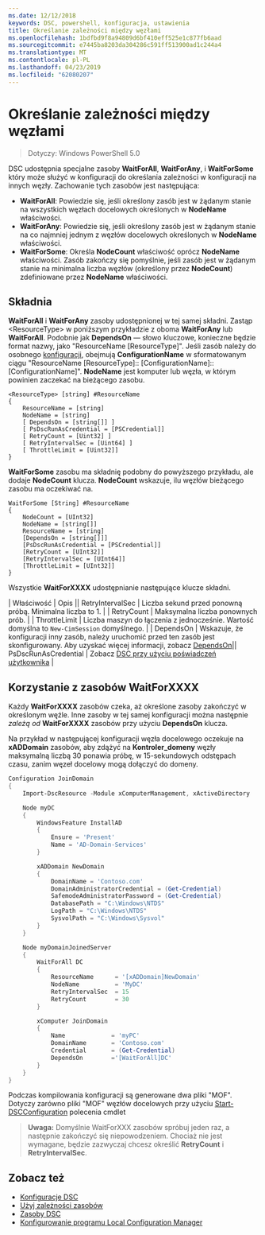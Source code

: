 ```yaml
---
ms.date: 12/12/2018
keywords: DSC, powershell, konfiguracja, ustawienia
title: Określanie zależności między węzłami
ms.openlocfilehash: 1bdfbd9f8a94809d6bf410eff525e1c877fb6aad
ms.sourcegitcommit: e7445ba8203da304286c591ff513900ad1c244a4
ms.translationtype: MT
ms.contentlocale: pl-PL
ms.lasthandoff: 04/23/2019
ms.locfileid: "62080207"
---
```

# <a name="specifying-cross-node-dependencies"></a>Określanie zależności między węzłami

> Dotyczy: Windows PowerShell 5.0

DSC udostępnia specjalne zasoby **WaitForAll**, **WaitForAny**, i **WaitForSome** który może służyć w konfiguracji do określania zależności w konfiguracji na innych węzły. Zachowanie tych zasobów jest następująca:

- **WaitForAll**: Powiedzie się, jeśli określony zasób jest w żądanym stanie na wszystkich węzłach docelowych określonych w **NodeName** właściwości.
- **WaitForAny**: Powiedzie się, jeśli określony zasób jest w żądanym stanie na co najmniej jednym z węzłów docelowych określonych w **NodeName** właściwości.
- **WaitForSome**: Określa **NodeCount** właściwość oprócz **NodeName** właściwości. Zasób zakończy się pomyślnie, jeśli zasób jest w żądanym stanie na minimalna liczba węzłów (określony przez **NodeCount**) zdefiniowane przez **NodeName** właściwości.

## <a name="syntax"></a>Składnia

**WaitForAll** i **WaitForAny** zasoby udostępnionej w tej samej składni. Zastąp \<ResourceType\> w poniższym przykładzie z oboma **WaitForAny** lub **WaitForAll**.
Podobnie jak **DependsOn** — słowo kluczowe, konieczne będzie format nazwy, jako "ResourceName [ResourceType]". Jeśli zasób należy do osobnego [konfiguracji](configurations.md), obejmują **ConfigurationName** w sformatowanym ciągu "ResourceName [ResourceType]:: [ConfigurationName]:: [ConfigurationName]". **NodeName** jest komputer lub węzła, w którym powinien zaczekać na bieżącego zasobu.

```
<ResourceType> [string] #ResourceName
{
    ResourceName = [string]
    NodeName = [string]
    [ DependsOn = [string[]] ]
    [ PsDscRunAsCredential = [PSCredential]]
    [ RetryCount = [Uint32] ]
    [ RetryIntervalSec = [Uint64] ]
    [ ThrottleLimit = [Uint32]]
}
```

**WaitForSome** zasobu ma składnię podobny do powyższego przykładu, ale dodaje **NodeCount** klucza. **NodeCount** wskazuje, ilu węzłów bieżącego zasobu ma oczekiwać na.

```
WaitForSome [String] #ResourceName
{
    NodeCount = [UInt32]
    NodeName = [string[]]
    ResourceName = [string]
    [DependsOn = [string[]]]
    [PsDscRunAsCredential = [PSCredential]]
    [RetryCount = [UInt32]]
    [RetryIntervalSec = [UInt64]]
    [ThrottleLimit = [UInt32]]
}
```

Wszystkie **WaitForXXXX** udostępnianie następujące klucze składni.

|  Właściwość |  Opis || RetryIntervalSec | Liczba sekund przed ponowną próbą. Minimalna liczba to 1. | | RetryCount | Maksymalna liczba ponownych prób. | | ThrottleLimit | Liczba maszyn do łączenia z jednocześnie. Wartość domyślna to `New-CimSession` domyślnego. | | DependsOn | Wskazuje, że konfiguracji inny zasób, należy uruchomić przed ten zasób jest skonfigurowany. Aby uzyskać więcej informacji, zobacz [DependsOn](resource-depends-on.md)|| PsDscRunAsCredential | Zobacz [DSC przy użyciu poświadczeń użytkownika](./runAsUser.md) |


## <a name="using-waitforxxxx-resources"></a>Korzystanie z zasobów WaitForXXXX

Każdy **WaitForXXXX** zasobów czeka, aż określone zasoby zakończyć w określonym węźle. Inne zasoby w tej samej konfiguracji można następnie *zależą od* **WaitForXXXX** zasobów przy użyciu **DependsOn** klucza.

Na przykład w następującej konfiguracji węzła docelowego oczekuje na **xADDomain** zasobów, aby zdążyć na **Kontroler_domeny** węzły maksymalną liczbą 30 ponawia próbę, w 15-sekundowych odstępach czasu, zanim węzeł docelowy mogą dołączyć do domeny.

```powershell
Configuration JoinDomain
{
    Import-DscResource -Module xComputerManagement, xActiveDirectory

    Node myDC
    {
        WindowsFeature InstallAD
        {
            Ensure = 'Present'
            Name = 'AD-Domain-Services'
        }

        xADDomain NewDomain
        {
            DomainName = 'Contoso.com'
            DomainAdministratorCredential = (Get-Credential)
            SafemodeAdministratorPassword = (Get-Credential)
            DatabasePath = "C:\Windows\NTDS"
            LogPath = "C:\Windows\NTDS"
            SysvolPath = "C:\Windows\Sysvol"
        }
    }

    Node myDomainJoinedServer
    {
        WaitForAll DC
        {
            ResourceName      = '[xADDomain]NewDomain'
            NodeName          = 'MyDC'
            RetryIntervalSec  = 15
            RetryCount        = 30
        }

        xComputer JoinDomain
        {
            Name             = 'myPC'
            DomainName       = 'Contoso.com'
            Credential       = (Get-Credential)
            DependsOn        ='[WaitForAll]DC'
        }
    }
}
```

Podczas kompilowania konfiguracji są generowane dwa pliki "MOF". Dotyczy zarówno pliki "MOF" węzłów docelowych przy użyciu [Start-DSCConfiguration](/powershell/module/psdesiredstateconfiguration/start-dscconfiguration) polecenia cmdlet

>**Uwaga:** Domyślnie WaitForXXX zasobów spróbuj jeden raz, a następnie zakończyć się niepowodzeniem. Chociaż nie jest wymagane, będzie zazwyczaj chcesz określić **RetryCount** i **RetryIntervalSec**.

## <a name="see-also"></a>Zobacz też

- [Konfiguracje DSC](configurations.md)
- [Użyj zależności zasobów](resource-depends-on.md)
- [Zasoby DSC](../resources/resources.md)
- [Konfigurowanie programu Local Configuration Manager](../managing-nodes/metaConfig.md)

